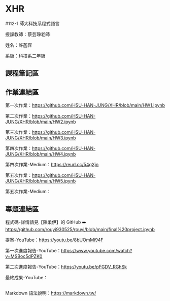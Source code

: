 # XHR
#112-1 師大科技系程式語言

授課教師：蔡芸琤老師

姓名：許菡容

系級：科技系二年級

## 課程筆記區

## 作業連結區
第一次作業：https://github.com/HSU-HAN-JUNG/XHR/blob/main/HW1.ipynb

第二次作業：https://github.com/HSU-HAN-JUNG/XHR/blob/main/HW2.ipynb

第三次作業：https://github.com/HSU-HAN-JUNG/XHR/blob/main/HW3.ipynb

第四次作業：https://github.com/HSU-HAN-JUNG/XHR/blob/main/HW4.ipynb

第四次作業-Medium：https://reurl.cc/54gXjn

第五次作業：https://github.com/HSU-HAN-JUNG/XHR/blob/main/HW5.ipynb

第五次作業-Medium：

## 專題連結區
程式碼-詳情請見【陳柔伊】的 GitHub ➡️ https://github.com/rouyi930525/rouyi/blob/main/final%20project.ipynb

提案-YouTube：https://youtu.be/8bUOmMi94F

第一次進度報告-YouTube：https://www.youtube.com/watch?v=MSBoc5dPZK0

第二次進度報告-YouTube：https://youtu.be/pFGDV_RGhSk

最終成果-YouTube：

##
Markdown 語法說明：https://markdown.tw/
